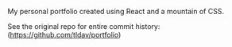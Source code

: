 My personal portfolio created using React and a mountain of CSS.

See the original repo for entire commit history: (https://github.com/tldav/portfolio)
